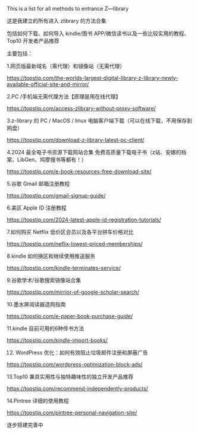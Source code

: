This is a list for all methods to entrance Z—library

这是我建立的所有进入 zlibrary 的方法合集

包括如何下载、如何导入 kindle/图书 APP/微信读书以及一些比较实用的教程、Top10 开发者产品推荐

主要包括：

1.网页版最新域名（需代理）和镜像站（无需代理）

https://topstip.com/the-worlds-largest-digital-library-z-library-newly-available-official-site-and-mirror/

2.PC /手机端无需代理方法【原理是用在线代理】

https://topstip.com/access-zlibrary-without-proxy-software/

3.z-library 的 PC / MacOS / linux 电脑客户端下载（可以在线下载，不用保存到网盘）

https://topstip.com/download-z-library-latest-pc-client/

4.2024 最全电子书资源下载网站合集 免费高质量下载电子书（z站、安娜的档案、LibGen、鸠摩搜书等都有！）

https://topstip.com/e-book-resources-free-download-site/

5.谷歌 Gmail 邮箱注册教程

https://topstip.com/gmail-signup-guide/

6.美区 Apple ID 注册教程

https://topstip.com/2024-latest-apple-id-registration-tutorials/

7.如何购买 Netflix 低价区会员以及各平台拼车价格对比

https://topstip.com/neflix-lowest-priced-memberships/

8.kindle 如何换区和继续使用推送服务

https://topstip.com/kindle-terminates-service/

9.谷歌学术/谷歌搜索镜像站合集

https://topstip.com/mirrior-of-google-scholar-search/

10.墨水屏阅读器选购指南

https://topstip.com/e-paper-book-purchase-guide/

11.kindle 目前可用的6种传书方法

https://topstip.com/kindle-import-books/

12. WordPress 优化：如何有效阻止垃圾邮件注册和屏蔽广告

https://topstip.com/wordpress-optimization-block-ads/

13.Top10 兼具实用性与独特趣味性的独立开发产品推荐

https://topstip.com/recommend-independently-products/

14.Pintree 详细的使用教程

https://topstip.com/pintree-personal-navigation-site/


逐步搭建完善中
